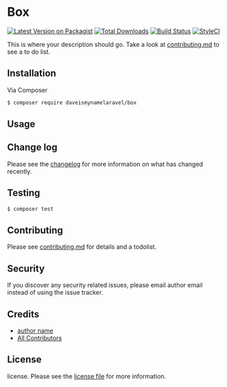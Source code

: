 # Box

[![Latest Version on Packagist][ico-version]][link-packagist]
[![Total Downloads][ico-downloads]][link-downloads]
[![Build Status][ico-travis]][link-travis]
[![StyleCI][ico-styleci]][link-styleci]

This is where your description should go. Take a look at [contributing.md](contributing.md) to see a to do list.

## Installation

Via Composer

``` bash
$ composer require daveismynamelaravel/box
```

## Usage

## Change log

Please see the [changelog](changelog.md) for more information on what has changed recently.

## Testing

``` bash
$ composer test
```

## Contributing

Please see [contributing.md](contributing.md) for details and a todolist.

## Security

If you discover any security related issues, please email author email instead of using the issue tracker.

## Credits

- [author name][link-author]
- [All Contributors][link-contributors]

## License

license. Please see the [license file](license.md) for more information.

[ico-version]: https://img.shields.io/packagist/v/daveismynamelaravel/box.svg?style=flat-square
[ico-downloads]: https://img.shields.io/packagist/dt/daveismynamelaravel/box.svg?style=flat-square
[ico-travis]: https://img.shields.io/travis/daveismynamelaravel/box/master.svg?style=flat-square
[ico-styleci]: https://styleci.io/repos/12345678/shield

[link-packagist]: https://packagist.org/packages/daveismynamelaravel/box
[link-downloads]: https://packagist.org/packages/daveismynamelaravel/box
[link-travis]: https://travis-ci.org/daveismynamelaravel/box
[link-styleci]: https://styleci.io/repos/12345678
[link-author]: https://github.com/daveismynamelaravel
[link-contributors]: ../../contributors]